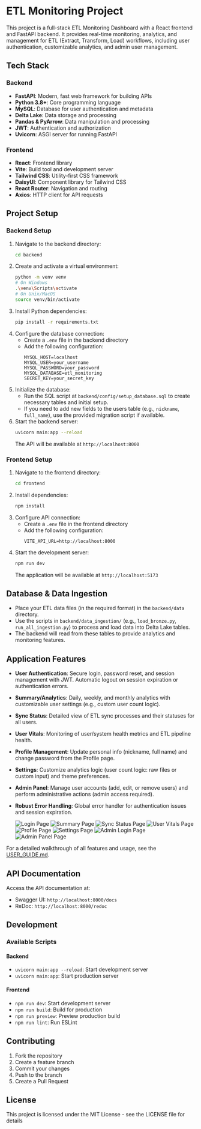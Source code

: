 # ETL Monitoring Project

This project is a full-stack ETL Monitoring Dashboard with a React frontend and FastAPI backend. It provides real-time monitoring, analytics, and management for ETL (Extract, Transform, Load) workflows, including user authentication, customizable analytics, and admin user management.

## Tech Stack

### Backend
- **FastAPI**: Modern, fast web framework for building APIs
- **Python 3.8+**: Core programming language
- **MySQL**: Database for user authentication and metadata
- **Delta Lake**: Data storage and processing
- **Pandas & PyArrow**: Data manipulation and processing
- **JWT**: Authentication and authorization
- **Uvicorn**: ASGI server for running FastAPI

### Frontend
- **React**: Frontend library
- **Vite**: Build tool and development server
- **Tailwind CSS**: Utility-first CSS framework
- **DaisyUI**: Component library for Tailwind CSS
- **React Router**: Navigation and routing
- **Axios**: HTTP client for API requests

## Project Setup

### Backend Setup

1. Navigate to the backend directory:
   ```bash
   cd backend
   ```
2. Create and activate a virtual environment:
   ```bash
   python -m venv venv
   # On Windows
   .\venv\Scripts\activate
   # On Unix/MacOS
   source venv/bin/activate
   ```
3. Install Python dependencies:
   ```bash
   pip install -r requirements.txt
   ```
4. Configure the database connection:
   - Create a `.env` file in the backend directory
   - Add the following configuration:
     ```
     MYSQL_HOST=localhost
     MYSQL_USER=your_username
     MYSQL_PASSWORD=your_password
     MYSQL_DATABASE=etl_monitoring
     SECRET_KEY=your_secret_key
     ```
5. Initialize the database:
   - Run the SQL script at `backend/config/setup_database.sql` to create necessary tables and initial setup.
   - If you need to add new fields to the users table (e.g., `nickname`, `full_name`), use the provided migration script if available.
6. Start the backend server:
   ```bash
   uvicorn main:app --reload
   ```
   The API will be available at `http://localhost:8000`

### Frontend Setup

1. Navigate to the frontend directory:
   ```bash
   cd frontend
   ```
2. Install dependencies:
   ```bash
   npm install
   ```
3. Configure API connection:
   - Create a `.env` file in the frontend directory
   - Add the following configuration:
     ```
     VITE_API_URL=http://localhost:8000
     ```
4. Start the development server:
   ```bash
   npm run dev
   ```
   The application will be available at `http://localhost:5173`

## Database & Data Ingestion

- Place your ETL data files (in the required format) in the `backend/data` directory.
- Use the scripts in `backend/data_ingestion/` (e.g., `load_bronze.py`, `run_all_ingestion.py`) to process and load data into Delta Lake tables.
- The backend will read from these tables to provide analytics and monitoring features.

## Application Features

- **User Authentication**: Secure login, password reset, and session management with JWT. Automatic logout on session expiration or authentication errors.
- **Summary/Analytics**: Daily, weekly, and monthly analytics with customizable user settings (e.g., custom user count logic).
- **Sync Status**: Detailed view of ETL sync processes and their statuses for all users.
- **User Vitals**: Monitoring of user/system health metrics and ETL pipeline health.
- **Profile Management**: Update personal info (nickname, full name) and change password from the Profile page.
- **Settings**: Customize analytics logic (user count logic: raw files or custom input) and theme preferences.
- **Admin Panel**: Manage user accounts (add, edit, or remove users) and perform administrative actions (admin access required).
- **Robust Error Handling**: Global error handler for authentication issues and session expiration.
  
  ![Login Page](docs/assets/login_page.png)
  ![Summary Page](docs/assets/summary_page.png)
  ![Sync Status Page](docs/assets/sync_page.png)
  ![User Vitals Page](docs/assets/vitals_page.png)
  ![Profile Page](docs/assets/profile_page.png)
  ![Settings Page](docs/assets/settings_page.png)
  ![Admin Login Page](docs/assets/admin_login_page.png)
  ![Admin Panel Page](docs/assets/admin_page.png)

For a detailed walkthrough of all features and usage, see the [USER_GUIDE.md](./USER_GUIDE.md).

## API Documentation

Access the API documentation at:
- Swagger UI: `http://localhost:8000/docs`
- ReDoc: `http://localhost:8000/redoc`

## Development

### Available Scripts

#### Backend
- `uvicorn main:app --reload`: Start development server
- `uvicorn main:app`: Start production server

#### Frontend
- `npm run dev`: Start development server
- `npm run build`: Build for production
- `npm run preview`: Preview production build
- `npm run lint`: Run ESLint

## Contributing

1. Fork the repository
2. Create a feature branch
3. Commit your changes
4. Push to the branch
5. Create a Pull Request

## License

This project is licensed under the MIT License - see the LICENSE file for details
